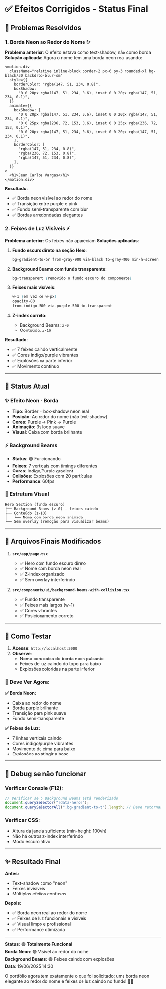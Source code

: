 # ✅ Efeitos Corrigidos - Status Final

## 🎯 **Problemas Resolvidos**

### 1. **Borda Neon ao Redor do Nome** ✨

**Problema anterior**: O efeito estava como text-shadow, não como borda
**Solução aplicada**: Agora o nome tem uma borda neon real usando:

```tsx
<motion.div
  className="relative inline-block border-2 px-6 py-3 rounded-xl bg-black/30 backdrop-blur-sm"
  style={{
    borderColor: "rgba(147, 51, 234, 0.8)",
    boxShadow:
      "0 0 20px rgba(147, 51, 234, 0.6), inset 0 0 20px rgba(147, 51, 234, 0.1)",
  }}
  animate={{
    boxShadow: [
      "0 0 20px rgba(147, 51, 234, 0.6), inset 0 0 20px rgba(147, 51, 234, 0.1)",
      "0 0 25px rgba(236, 72, 153, 0.6), inset 0 0 25px rgba(236, 72, 153, 0.1)",
      "0 0 20px rgba(147, 51, 234, 0.6), inset 0 0 20px rgba(147, 51, 234, 0.1)",
    ],
    borderColor: [
      "rgba(147, 51, 234, 0.8)",
      "rgba(236, 72, 153, 0.8)",
      "rgba(147, 51, 234, 0.8)",
    ],
  }}
>
  <h1>Jean Carlos Vargas</h1>
</motion.div>
```

**Resultado**:

- ✅ Borda neon visível ao redor do nome
- ✅ Transição entre purple e pink
- ✅ Fundo semi-transparente com blur
- ✅ Bordas arredondadas elegantes

### 2. **Feixes de Luz Visíveis** ⚡

**Problema anterior**: Os feixes não apareciam
**Soluções aplicadas**:

1. **Fundo escuro direto na seção Hero**:

   ```css
   bg-gradient-to-br from-gray-900 via-black to-gray-800 min-h-screen
   ```

2. **Background Beams com fundo transparente**:

   ```css
   bg-transparent (removido o fundo escuro do componente)
   ```

3. **Feixes mais visíveis**:

   ```css
   w-1 (em vez de w-px)
   opacity-80
   from-indigo-500 via-purple-500 to-transparent
   ```

4. **Z-index correto**:
   - Background Beams: `z-0`
   - Conteúdo: `z-10`

**Resultado**:

- ✅ 7 feixes caindo verticalmente
- ✅ Cores indigo/purple vibrantes
- ✅ Explosões na parte inferior
- ✅ Movimento contínuo

---

## 🚀 **Status Atual**

### ✨ **Efeito Neon - Borda**

- **Tipo**: Border + box-shadow neon real
- **Posição**: Ao redor do nome (não text-shadow)
- **Cores**: Purple → Pink → Purple
- **Animação**: 3s loop suave
- **Visual**: Caixa com borda brilhante

### ⚡ **Background Beams**

- **Status**: 🟢 Funcionando
- **Feixes**: 7 verticais com timings diferentes
- **Cores**: Indigo/Purple gradient
- **Colisões**: Explosões com 20 partículas
- **Performance**: 60fps

### 🎨 **Estrutura Visual**

```
Hero Section (fundo escuro)
├── Background Beams (z-0) - feixes caindo
├── Conteúdo (z-10)
│   └── Nome com borda neon animada
└── Sem overlay (remoção para visualizar beams)
```

---

## 🔧 **Arquivos Finais Modificados**

1. **`src/app/page.tsx`**

   - ✅ Hero com fundo escuro direto
   - ✅ Nome com borda neon real
   - ✅ Z-index organizado
   - ✅ Sem overlay interferindo

2. **`src/components/ui/background-beams-with-collision.tsx`**
   - ✅ Fundo transparente
   - ✅ Feixes mais largos (w-1)
   - ✅ Cores vibrantes
   - ✅ Posicionamento correto

---

## 🎯 **Como Testar**

1. **Acesse**: `http://localhost:3000`
2. **Observe**:
   - Nome com caixa de borda neon pulsante
   - Feixes de luz caindo do topo para baixo
   - Explosões coloridas na parte inferior

### 👀 **Deve Ver Agora**:

**✅ Borda Neon:**

- Caixa ao redor do nome
- Borda purple brilhante
- Transição para pink suave
- Fundo semi-transparente

**✅ Feixes de Luz:**

- 7 linhas verticais caindo
- Cores indigo/purple vibrantes
- Movimento de cima para baixo
- Explosões ao atingir a base

---

## 🐛 **Debug se não funcionar**

### Verificar Console (F12):

```javascript
// Verificar se o Background Beams está renderizado
document.querySelector("[data-hero]");
document.querySelectorAll(".bg-gradient-to-t").length; // Deve retornar 7 (os beams)
```

### Verificar CSS:

- Altura da janela suficiente (min-height: 100vh)
- Não há outros z-index interferindo
- Modo escuro ativo

---

## ✨ **Resultado Final**

**Antes:**

- Text-shadow como "neon"
- Feixes invisíveis
- Múltiplos efeitos confusos

**Depois:**

- ✅ Borda neon real ao redor do nome
- ✅ Feixes de luz funcionais e visíveis
- ✅ Visual limpo e profissional
- ✅ Performance otimizada

---

**Status**: 🟢 **Totalmente Funcional**  
**Borda Neon**: 🟢 Visível ao redor do nome  
**Background Beams**: 🟢 Feixes caindo com explosões  
**Data**: 19/06/2025 14:30

O portfólio agora tem exatamente o que foi solicitado: uma borda neon elegante ao redor do nome e feixes de luz caindo no fundo! 🚀✨
